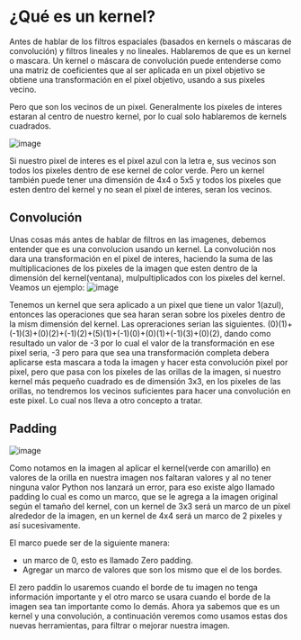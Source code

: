 # ¿Qué es un kernel?

Antes de hablar de los filtros espaciales (basados en kernels o máscaras de convolución) y filtros lineales y no lineales. Hablaremos de que es un kernel o mascara.
Un kernel o máscara de convolución puede entenderse como una matriz de coeficientes que al ser aplicada en un pixel objetivo se obtiene una transformación en el pixel objetivo, usando a sus pixeles vecino.

Pero que son los vecinos de un pixel. Generalmente los pixeles de interes estaran al centro de nuestro kernel, por lo cual solo hablaremos de kernels cuadrados.

![image](https://user-images.githubusercontent.com/98423341/157088091-e04ebce4-a50d-49b5-8de2-3640ec548f06.png)

Si nuestro pixel de interes es el pixel azul con la letra e, sus vecinos son todos los pixeles dentro de ese kernel de color verde.
Pero un kernel también puede tener una dimensión de 4x4 o 5x5 y todos los pixeles que esten dentro del kernel y no sean el pixel de interes, seran los vecinos.

## Convolución
Unas cosas más antes de hablar de filtros en las imagenes, debemos entender que es una convolucion usando un kernel. La convolución nos dara una transformación en el pixel de interes, haciendo la suma de las multiplicaciones de los pixeles de la imagen que esten dentro de la dimensión del kernel(ventana), mulpultiplicados con los pixeles del kernel. Veamos un ejemplo:
![image](https://user-images.githubusercontent.com/98423341/157089701-eae4cd98-7043-4da9-8d98-3764f62e980b.png)

Tenemos un kernel que sera aplicado a un pixel que tiene un valor 1(azul), entonces las operaciones que sea haran seran sobre los pixeles dentro de la mism dimensión del kernel. Las opreraciones serian las siguientes. (0)(1)+(-1)(3)+(0)(2)+(-1)(2)+(5)(1)+(-1)(0)+(0)(1)+(-1)(3)+(0)(2), dando como resultado un valor de -3 por lo cual el valor de la transformación en ese pixel seria, -3 pero para que sea una transformación completa debera aplicarse esta mascara a toda la imagen y hacer esta convolución pixel por pixel, pero que pasa con los pixeles de las orillas de la imagen, si nuestro kernel más pequeño cuadrado es de dimensión 3x3, en los pixeles de las orillas, no tendremos los vecinos suficientes para hacer una convolución en este pixel. Lo cual nos lleva a otro concepto a tratar.

## Padding 

![image](https://user-images.githubusercontent.com/98423341/157094718-9204e6c3-fd13-4210-beb3-ee01d75588af.png)

Como notamos en la imagen al aplicar el kernel(verde con amarillo) en valores de la orilla en nuestra imagen nos faltaran valores y al no tener ninguna valor Python nos lanzará un error, para eso existe algo llamado padding lo cual es como un marco, que se le agrega a la imagen original según el tamaño del kernel, con un kernel de 3x3 será un marco de un píxel alrededor de la imagen, en un kernel de 4x4 será un marco de 2 pixeles y así sucesivamente. 

El marco puede ser de la siguiente manera:
-  un marco de 0, esto es llamado Zero padding.
- Agregar un marco de valores que son los mismo que el de los bordes.

El zero paddin lo usaremos cuando el borde de tu imagen no tenga información importante y el otro marco se usara cuando el borde de la imagen sea tan importante como lo demás. Ahora ya sabemos que es un kernel y una convolución, a continuación veremos como usamos estas dos nuevas herramientas, para filtrar o mejorar nuestra imagen.
